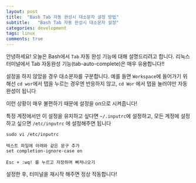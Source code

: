 ```yaml
---
layout: post
title:  "Bash Tab 자동 완성시 대소문자 설정 방법"
subtitle:   "Bash Tab 자동 완성시 대소문자 설정"
categories: development
tags: linux
comments: true
---
```


안녕하세요! 오늘은 Bash에서 ```Tab``` 자동 완성 기능에 대해 설명드리려고 합니다. 리눅스 터미널에서 Tab 자동완성 기능(tab-auto-complete)은 매우 유용합니다!!

설정을 하지 않았을 경우 대소문자를 구분합니다. 예를 들면 ```Workspace```에 들어가기 위해선
```cd wor```에서 탭을 누르는 경우엔 반응하지 않고, ```cd Wor``` 에서 탭을 눌러야만 자동 완성이 됩니다

이런 상황이 매우 불편하기 때문에 설정을 on으로 시켜줍니다!

특정 계정에서만 이 설정을 유지하고 싶다면 ```~/.inputrc```에 설정하고, 모든 계정에 설정하고 싶으면 ```/etc/inputrc``` 에 설정해주면 됩니다

```
sudo vi /etc/inputrc

텍스트 파일에 아래와 같은 문구 추가
set completion-ignore-case on

Esc + :wq! 를 누르고 저장하며 빠져나오기
```

설정한 후, 터미널을 재시작 해주면 정상 작동합니다!
